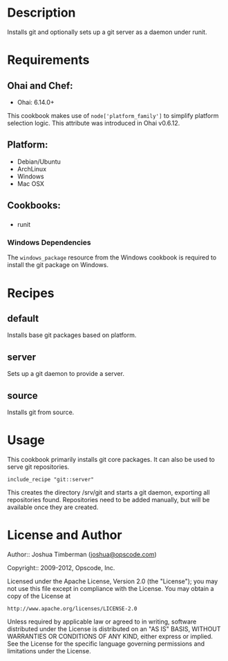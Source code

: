 Description
===========

Installs git and optionally sets up a git server as a daemon under runit.

Requirements
============
## Ohai and Chef:

* Ohai: 6.14.0+

This cookbook makes use of `node['platform_family']` to simplify platform
selection logic. This attribute was introduced in Ohai v0.6.12.

## Platform:

* Debian/Ubuntu
* ArchLinux
* Windows
* Mac OSX

## Cookbooks:

###
* runit

### Windows Dependencies
The `windows_package` resource from the Windows cookbook is required to
install the git package on Windows.

Recipes
=======

## default

Installs base git packages based on platform.

## server

Sets up a git daemon to provide a server.

## source

Installs git from source.

Usage
=====

This cookbook primarily installs git core packages. It can also be
used to serve git repositories.

    include_recipe "git::server"

This creates the directory /srv/git and starts a git daemon, exporting
all repositories found. Repositories need to be added manually, but
will be available once they are created.

License and Author
==================

Author:: Joshua Timberman (<joshua@opscode.com>)

Copyright:: 2009-2012, Opscode, Inc.

Licensed under the Apache License, Version 2.0 (the "License");
you may not use this file except in compliance with the License.
You may obtain a copy of the License at

    http://www.apache.org/licenses/LICENSE-2.0

Unless required by applicable law or agreed to in writing, software
distributed under the License is distributed on an "AS IS" BASIS,
WITHOUT WARRANTIES OR CONDITIONS OF ANY KIND, either express or implied.
See the License for the specific language governing permissions and
limitations under the License.
